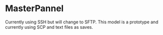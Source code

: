 # MasterPannel
Currently using SSH but will change to SFTP. This model is a prototype and currently using SCP and text files as saves.
